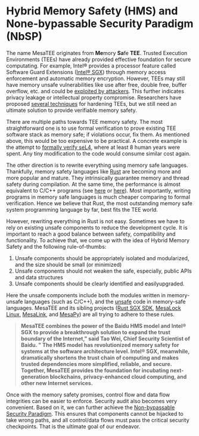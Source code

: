 # Hybrid Memory Safety (HMS) and None-bypassable Security Paradigm (NbSP)

The name MesaTEE originates from **Me**mory **Sa**fe **TEE**.  Trusted
Execution Environments (TEEs) have already provided effective foundation for
secure computating. For example, Intel® provides a processor feature called
Software Guard Extensions ([Intel® SGX](https://software.intel.com/en-us/sgx))
through memory access enforcement and automatic memory encryption.  However,
TEEs may still have memory unsafe vulnerabilities like use after free, double
free, buffer overflow, etc. and could be [exploited by
attackers](https://www.usenix.org/conference/usenixsecurity17/technical-sessions/presentation/lee-jaehyuk).
This further indicates privacy leakage or intellectual property compromise.
Researchers have proposed [several
techniques](https://cps.kaist.ac.kr/papers/ndss17-sgxshield.pdf) for hardening
TEEs, but we still need an ultimate solution to provide verifiable memory
safety. 

There are multiple paths towards TEE memory safety.  The most straightforward
one is to use formal verification to prove existing TEE software stack as
memory safe; if violations occur, fix them. As mentioned above, this would be
too expensive to be practical.  A concrete example is the attempt to [formally
verify
seL4](https://www.sigops.org/s/conferences/sosp/2009/papers/klein-sosp09.pdf),
where at least 8 human years were spent.  Any tiny modification to the code
would consume similar cost again.

The other direction is to rewrite everything using memory safe languages.
Thankfully, memory safety languages like [Rust](https://www.rust-lang.org/) are 
becoming more and more popular and mature. They intrinsically guarantee memory
and thread safety during compilation. At the same time, the performance is
almost equivalent to C/C++ programs (see
[here](https://greenlab.di.uminho.pt/wp-content/uploads/2017/09/paperSLE.pdf)
or [here](https://www.techempower.com/benchmarks/)).  Most importantly, writing
programs in memory safe languages is much cheaper comparing to formal verification.
Hence we believe that Rust, the most outstanding memory safe system programming
language by far, best fits the TEE world.

However, rewriting everything in Rust is not easy.  Sometimes we have to rely
on existing unsafe components to reduce the development cycle.  It is important
to reach a good balance between safety, compatibility and functionality.  To
achieve that, we come up with the idea of Hybrid Memory Safety and the
following rule-of-thumbs:

1. Unsafe components should be appropriately isolated and modularized, and the
size should be small (or minimized)
2. Unsafe components should not weaken the safe, especially, public APIs and
data structures
3. Unsafe components should be clearly identified and easilyupgraded.

Here the unsafe components include both the modules written in memory-unsafe
languages (such as C/C++), and the
[unsafe](https://doc.rust-lang.org/book/ch19-01-unsafe-rust.html) code in
memory-safe languages. MesaTEE and its sibling projects ([Rust SGX
SDK](https://github.com/baidu/rust-sgx-sdk), [MesaLock
Linux](https://github.com/mesalock-linux/mesalock-distro),
[MesaLink](https://github.com/mesalock-linux/mesalink), and
[MesaPy](https://github.com/mesalock-linux/mesapy)) are all trying to adhere to
these rules.

>**MesaTEE combines the power of the Baidu HMS model and Intel® SGX to provide a
>breakthrough solution to expand the trust boundary of the Internet," said Tao
>Wei, Chief Security Scientist of Baidu. " The HMS model has revolutionized
>memory safety for systems at the software architecture level. Intel® SGX,
>meanwhile, dramatically shortens the trust chain of computing and makes trusted
>dependencies more simplified, reliable, and secure. Together, MesaTEE provides
>the foundation for incubating next-generation blockchains, privacy-enhanced
>cloud computing, and other new Internet services.**

Once with the memory safety promises, control flow and data flow integrities
can be easier to enforce.  Security audit also becomes very convenient.  Based
on it, we can further achieve the [Non-bypassable Security
Paradigm](https://github.com/baidu/rust-sgx-sdk/blob/master/documents/nbsp.pdf).
This ensures that components cannot be hijacked to take wrong paths, and all
control/data flows must pass the critical security checkpoints.  That is the
ultimate goal of our endeavor.
